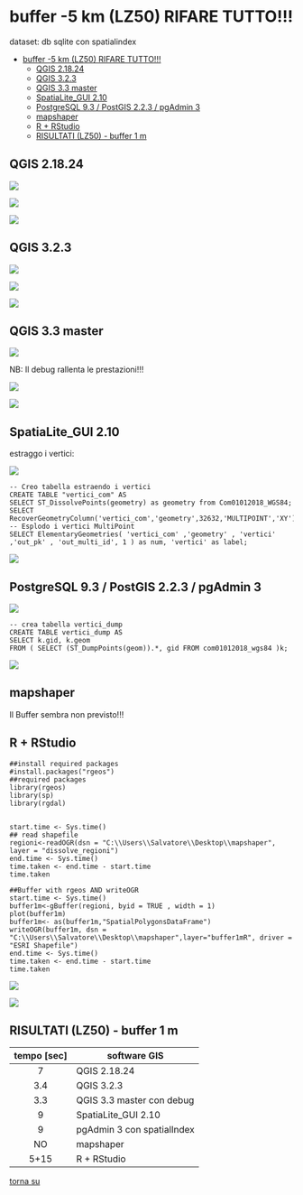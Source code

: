# buffer -5 km (LZ50) RIFARE TUTTO!!!

dataset: db sqlite con spatialindex

<!-- TOC -->

- [buffer -5 km (LZ50) RIFARE TUTTO!!!](#buffer--5-km-lz50-rifare-tutto)
    - [QGIS 2.18.24](#qgis-21824)
    - [QGIS 3.2.3](#qgis-323)
    - [QGIS 3.3 master](#qgis-33-master)
    - [SpatiaLite_GUI 2.10](#spatialitegui-210)
    - [PostgreSQL 9.3 / PostGIS 2.2.3 / pgAdmin 3](#postgresql-93--postgis-223--pgadmin-3)
    - [mapshaper](#mapshaper)
    - [R + RStudio](#r--rstudio)
    - [RISULTATI (LZ50) - buffer 1 m](#risultati-lz50---buffer-1-m)

<!-- /TOC -->

## QGIS 2.18.24

![](../img/qgis21824_info.png)

![](../img/buffer1m/qgis21824_01.png)

![](../img/buffer1m/qgis21824_02.png)

## QGIS 3.2.3

![](../img/qgis323_info.png)

![](../img/buffer1m/qgis323_01.png)

![](../img/buffer1m/qgis323_02.png)

## QGIS 3.3 master

![](../img/qgis33_master_info.png)

NB: Il debug rallenta le prestazioni!!!

![](../img/buffer1m/qgis33master_01.png)

![](../img/buffer1m/qgis33master_02.png)

## SpatiaLite_GUI 2.10

estraggo i vertici:

![](../img/spatialite_gui_210_info.png)

```
-- Creo tabella estraendo i vertici
CREATE TABLE "vertici_com" AS
SELECT ST_DissolvePoints(geometry) as geometry from Com01012018_WGS84;
SELECT RecoverGeometryColumn('vertici_com','geometry',32632,'MULTIPOINT','XY');
-- Esplodo i vertici MultiPoint
SELECT ElementaryGeometries( 'vertici_com' ,'geometry' , 'vertici' ,'out_pk' , 'out_multi_id', 1 ) as num, 'vertici' as label;
```
![](../img/buffer1m/spatialite_gui_210_01.png)

## PostgreSQL 9.3 / PostGIS 2.2.3 / pgAdmin 3

![](../img/pgAmin3_info.png)

```
-- crea tabella vertici_dump
CREATE TABLE vertici_dump AS
SELECT k.gid, k.geom  
FROM ( SELECT (ST_DumpPoints(geom)).*, gid FROM com01012018_wgs84 )k;
```
![](../img/buffer1m/pgAmin3_01.png)

## mapshaper

Il Buffer sembra non previsto!!!

## R + RStudio

```
##install required packages
#install.packages("rgeos")
##required packages
library(rgeos)
library(sp)
library(rgdal)


start.time <- Sys.time()
## read shapefile
regioni<-readOGR(dsn = "C:\\Users\\Salvatore\\Desktop\\mapshaper", layer = "dissolve_regioni")
end.time <- Sys.time()
time.taken <- end.time - start.time
time.taken

##Buffer with rgeos AND writeOGR
start.time <- Sys.time()
buffer1m<-gBuffer(regioni, byid = TRUE , width = 1)
plot(buffer1m)
buffer1m<- as(buffer1m,"SpatialPolygonsDataFrame")
writeOGR(buffer1m, dsn = "C:\\Users\\Salvatore\\Desktop\\mapshaper",layer="buffer1mR", driver = "ESRI Shapefile")
end.time <- Sys.time()
time.taken <- end.time - start.time
time.taken
```

![](../img/buffer1m/r_01.png)

![](../img/buffer1m/r_02.png)

## RISULTATI (LZ50) - buffer 1 m

tempo [sec]|software GIS
:---------:|---------
7|QGIS 2.18.24
3.4|QGIS 3.2.3
3.3|QGIS 3.3 master con debug
9|SpatiaLite_GUI 2.10
9|pgAdmin 3 con spatialIndex
NO|mapshaper
5+15|R + RStudio

[torna su](#buffer-1-m-lz50)
